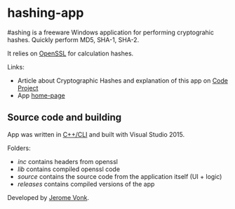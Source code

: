 # hashing-app

#ashing is a freeware Windows application for performing cryptograhic hashes. Quickly perform MD5, SHA-1, SHA-2.

It relies on [OpenSSL](https://www.openssl.org/https:/) for calculation hashes.

Links:

* Article about Cryptographic Hashes and explanation of this app on [Code Project](https://www.codeproject.com/Articles/1044042/Cryptographic-Hashes-What-They-Are-and-Why-You-Shohttps:/)
* App [home-page](https://hashingapp.github.io/https:/)

## Source code and building

App was written in [C++/CLI](https://en.wikipedia.org/wiki/C%2B%2B/CLIhttps:/) and built with Visual Studio 2015.

Folders:

* *inc* contains headers from openssl
* *lib* contains compiled openssl code
* *source* contains the source code from the application itself (UI + logic)
* *releases* contains compiled versions of the app

Developed by [Jerome Vonk](https://jeromevonk.github.io/).
